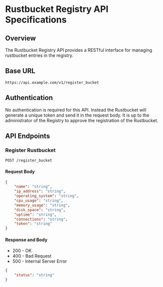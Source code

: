 # Rustbucket Registry API Specifications
## Overview
The Rustbucket Registry API provides a RESTful interface for managing rustbucket entries in the registry.

## Base URL
``https://api.example.com/v1/register_bucket``

## Authentication
No authentication is required for this API. Instead the Rustbucket will generate a unique token and send it in the request body. It is up to the administrator of the Registry to approve the registration of the Rustbucket.

## API Endpoints
### Register Rustbucket
``POST /register_bucket``

#### Request Body
```json
{
    "name": "string",
    "ip_address": "string",
    "operating_system": "string",
    "cpu_usage": "string",
    "memory_usage": "string",
    "disk_space": "string",
    "uptime": "string",
    "connections": "string",
    "token": "string"
}
```

#### Response and Body
* 200 - OK
* 400 - Bad Request
* 500 - Internal Server Error
```json
{
    "status": "string"
}
```
